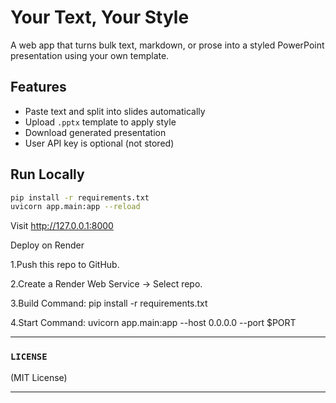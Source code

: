 # Your Text, Your Style

A web app that turns bulk text, markdown, or prose into a styled PowerPoint presentation using your own template.

## Features
- Paste text and split into slides automatically
- Upload `.pptx` template to apply style
- Download generated presentation
- User API key is optional (not stored)

## Run Locally
```bash
pip install -r requirements.txt
uvicorn app.main:app --reload
```
Visit http://127.0.0.1:8000

Deploy on Render

1.Push this repo to GitHub.

2.Create a Render Web Service → Select repo.

3.Build Command: pip install -r requirements.txt

4.Start Command: uvicorn app.main:app --host 0.0.0.0 --port $PORT


---

### `LICENSE`
(MIT License)

---

